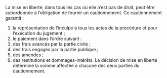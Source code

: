 La mise en liberté, dans tous les cas où elle n’est pas de droit, peut être subordonnée à l’obligation de fournir un cautionnement.
Ce cautionnement garantit :
1. la représentation de l’inculpé à tous les actes de la procédure et pour l’exécution du jugement ;
2. le paiement dans l’ordre suivant :
1. des frais avancés par la partie civile ;
2. des frais engagés par la partie publique ;
3. des amendes ;
4. des restitutions et dommages-intérêts.
La décision de mise en liberté détermine la somme affectée à chacune des deux parties du cautionnement.